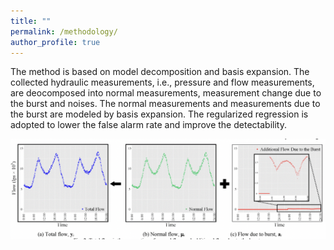 ```yaml
---
title: ""
permalink: /methodology/
author_profile: true
---
```


The method is based on model decomposition and basis expansion. The collected hydraulic measurements, i.e., pressure and flow measurements, are deocomposed into normal measurements, measurement change due to the burst and noises. The normal measurements and measurements due to the burst are modeled by basis expansion. The regularized regression is adopted to lower the false alarm rate and improve the detectability.

![image-center](/images/decomposition.png)
